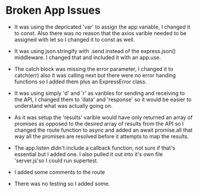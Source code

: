 # Broken App Issues

- It was using the depricated 'var' to assign the app variable, I changed it to const. Also there was no reason that the axios varible needed to be assigned with let so I changed it to const as well. 

- It was using json.stringify with .send instead of the express.json() middleware. I changed that and included it with an app.use.

- The catch block was missing the error parameter, I changed it to catch(err) also it was calling next but there were no error handing functions so I added them plus an ExpressError class. 

- It was using simply 'd' and 'r' as varibles for sending and receiving to the API, I changed them to 'data' and 'response' so it would be easier to understand what was actually going on. 

- As it was setup the 'results' varible would have only returned an array of promises as opposed to the desired array of results from the API so I changed the route function to async and added an await promise.all that way all the promises are resolved before it attempts to map the results. 

- The app.listen didn't include a callback function, not sure if that's essential but I added one. I also pulled it out into it's own file 'server.js'so I could run supertest. 

- I added some comments to the route

- There was no testing so I added some. 



